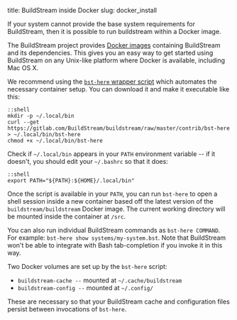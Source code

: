 title: BuildStream inside Docker
slug: docker_install

If your system cannot provide the base system requirements for BuildStream, then it is possible to run buildstream within a Docker image.

The BuildStream project provides
[Docker images](https://hub.docker.com/r/buildstream/buildstream)
containing BuildStream and its dependencies.
This gives you an easy way to get started using BuildStream on any Unix-like
platform where Docker is available, including Mac OS X.

We recommend using the
[`bst-here` wrapper script](https://gitlab.com/BuildStream/buildstream/blob/master/contrib/bst-here)
which automates the necessary container setup. You can download it and make
it executable like this:

    ::shell
    mkdir -p ~/.local/bin
    curl --get https://gitlab.com/BuildStream/buildstream/raw/master/contrib/bst-here > ~/.local/bin/bst-here
    chmod +x ~/.local/bin/bst-here

Check if `~/.local/bin` appears in your `PATH` environment variable -- if it
doesn't, you should edit your `~/.bashrc` so that it does:

    ::shell
    export PATH="${PATH}:${HOME}/.local/bin"

Once the script is available in your `PATH`, you can run `bst-here` to open a
shell session inside a new container based off the latest version of the
`buildstream/buildstream` Docker image. The current working directory will be
mounted inside the container at `/src`.

You can also run individual BuildStream commands as `bst-here COMMAND`. For
example: `bst-here show systems/my-system.bst`. Note that BuildStream won't
be able to integrate with Bash tab-completion if you invoke it in this way.

Two Docker volumes are set up by the `bst-here` script:

 - `buildstream-cache --` mounted at `~/.cache/buildstream`
 - `buildstream-config --` mounted at `~/.config/`

These are necessary so that your BuildStream cache and configuration files
persist between invocations of `bst-here`.
